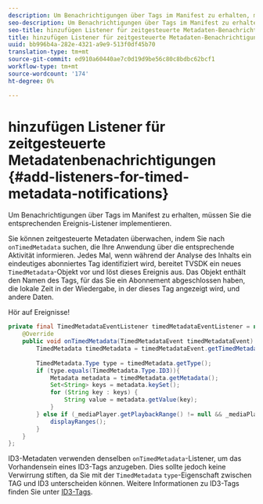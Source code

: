 ```yaml
---
description: Um Benachrichtigungen über Tags im Manifest zu erhalten, müssen Sie die entsprechenden Ereignis-Listener implementieren.
seo-description: Um Benachrichtigungen über Tags im Manifest zu erhalten, müssen Sie die entsprechenden Ereignis-Listener implementieren.
seo-title: hinzufügen Listener für zeitgesteuerte Metadaten-Benachrichtigungen
title: hinzufügen Listener für zeitgesteuerte Metadaten-Benachrichtigungen
uuid: bb996b4a-282e-4321-a9e9-513f0df45b70
translation-type: tm+mt
source-git-commit: ed910a60440ae7c0d19d9be56c80c8bdbc62bcf1
workflow-type: tm+mt
source-wordcount: '174'
ht-degree: 0%

---
```



# hinzufügen Listener für zeitgesteuerte Metadatenbenachrichtigungen {#add-listeners-for-timed-metadata-notifications}

Um Benachrichtigungen über Tags im Manifest zu erhalten, müssen Sie die entsprechenden Ereignis-Listener implementieren.

Sie können zeitgesteuerte Metadaten überwachen, indem Sie nach `onTimedMetadata` suchen, die Ihre Anwendung über die entsprechende Aktivität informieren. Jedes Mal, wenn während der Analyse des Inhalts ein eindeutiges abonniertes Tag identifiziert wird, bereitet TVSDK ein neues `TimedMetadata`-Objekt vor und löst dieses Ereignis aus. Das Objekt enthält den Namen des Tags, für das Sie ein Abonnement abgeschlossen haben, die lokale Zeit in der Wiedergabe, in der dieses Tag angezeigt wird, und andere Daten.

Hör auf Ereignisse!

```java
private final TimedMetadataEventListener timedMetadataEventListener = new TimedMetadataEventListener() { 
    @Override 
    public void onTimedMetadata(TimedMetadataEvent timedMetadataEvent) { 
        TimedMetadata timedMetadata = timedMetadataEvent.getTimedMetadata(); 
 
        TimedMetadata.Type type = timedMetadata.getType(); 
        if (type.equals(TimedMetadata.Type.ID3)){ 
            Metadata metadata = timedMetadata.getMetadata(); 
            Set<String> keys = metadata.keySet(); 
            for (String key : keys) { 
                String value = metadata.getValue(key); 
            } 
        } else if (_mediaPlayer.getPlaybackRange() != null && _mediaPlayer.getPlaybackRange().getDuration() > 0) { 
            displayRanges(); 
        } 
    } 
}; 
```

ID3-Metadaten verwenden denselben `onTimedMetadata`-Listener, um das Vorhandensein eines ID3-Tags anzugeben. Dies sollte jedoch keine Verwirrung stiften, da Sie mit der `TimedMetadata` `type`-Eigenschaft zwischen TAG und ID3 unterscheiden können. Weitere Informationen zu ID3-Tags finden Sie unter [ID3-Tags](../../../../tvsdk-3x-android-prog/android-3x-content-playback-options-android2/android-3x-id3-metadata-retrieve.md).